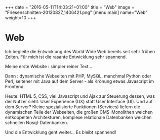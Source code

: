 +++
date = "2016-05-11T14:03:21+01:00"
title = "Web"
image = "Friesenschnitten-20120827_1406421.png"
[menu.main]
    name="Web"
	weight=10
+++

# Web

Ich begleite die Entwicklung des World Wide Web bereits seit sehr frühen Zeiten. Für mich ist die rasante Entwicklung sehr spannend. 

Meine erste Website : simpler reiner Text... 

Dann : dynamische Webseiten mit PHP,  MySQL, manchmal Python oder Perl, seltener mit Java auf dem Server - als Krönung etwas Javascript im Frontend. 

Heute: HTML 5, CSS,  viel Javascript und Ajax zur Steuerung dessen, was der Nutzer sieht. User Experience (UX) statt User Interface (UI). Und auf dem Server? Kleine spezialisierte Funktionen (Services) liefern die dynamischen Teile der Webseiten, die großen CMS-Monolithen weichen entkoppelten Architekturen, komplexe relationale Datenbanken weichen schnellen Nosql-Datenbanken. 

Und die Entwicklung geht weiter...  Es bleibt spannend! 
